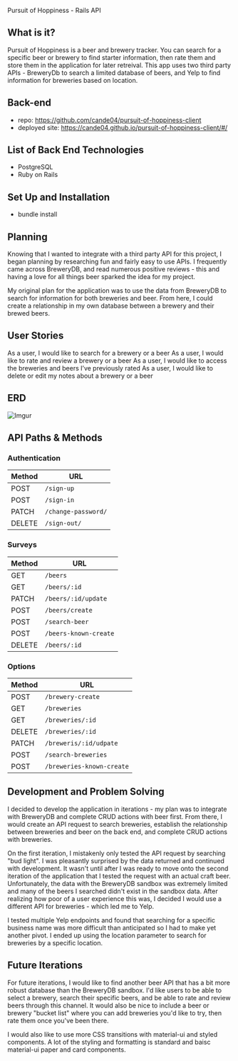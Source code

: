 Pursuit of Hoppiness - Rails API

## What is it?
Pursuit of Hoppiness is a beer and brewery tracker. You can search for a specific beer or brewery to find starter information, then rate them and store them in the application for later retreival. This app uses two third party APIs - BreweryDb to search a limited database of beers, and Yelp to find information for breweries based on location.

## Back-end
- repo: https://github.com/cande04/pursuit-of-hoppiness-client
- deployed site: https://cande04.github.io/pursuit-of-hoppiness-client/#/

## List of Back End Technologies
- PostgreSQL
- Ruby on Rails

## Set Up and Installation
- bundle install

## Planning
Knowing that I wanted to integrate with a third party API for this project, I began planning by researching fun and fairly easy to use APIs. I frequently came across BreweryDB, and read numerous positive reviews - this and having a love for all things beer sparked the idea for my project.

My original plan for the application was to use the data from BreweryDB to search for information for both breweries and beer. From here, I could create a relationship in my own database between a brewery and their brewed beers.

## User Stories
As a user, I would like to search for a brewery or a beer
As a user, I would like to rate and review a brewery or a beer
As a user, I would like to access the breweries and beers I’ve previously rated
As a user, I would like to delete or edit my notes about a brewery or a beer


## ERD
![Imgur](https://i.imgur.com/8VQdxJv.jpg)

API Paths & Methods
------
### Authentication

| Method | URL
|--------|------------------------
| POST   | `/sign-up`
| POST   | `/sign-in`
| PATCH  | `/change-password/`
| DELETE | `/sign-out/`

### Surveys

| Method   | URL
|--------|------------------------
| GET    | `/beers`
| GET    | `/beers/:id`
| PATCH  | `/beers/:id/update`
| POST   | `/beers/create`
| POST   | `/search-beer`
| POST   | `/beers-known-create`
| DELETE |  `/beers/:id`

### Options

| Method   | URL
|--------|------------------------
| POST   | `/brewery-create`
| GET    | `/breweries`
| GET    | `/breweries/:id`
| DELETE | `/breweries/:id`
| PATCH  | `/breweris/:id/udpate`
| POST   | `/search-breweries`
| POST   | `/breweries-known-create`


## Development and Problem Solving
I decided to develop the application in iterations - my plan was to integrate with BreweryDB and complete CRUD actions with beer first. From there, I would create an API request to search breweries, establish the relationship between breweries and beer on the back end, and complete CRUD actions with breweries.

On the first iteration, I mistakenly only tested the API request by searching "bud light". I was pleasantly surprised by the data returned and continued with development. It wasn't until after I was ready to move onto the second iteration of the application that I tested the request with an actual craft beer. Unfortunately, the data with the BreweryDB sandbox was extremely limited and many of the beers I searched didn't exist in the sandbox data. After realizing how poor of a user experience this was, I decided I would use a different API for breweries - which led me to Yelp.

I tested multiple Yelp endpoints and found that searching for a specific business name was more difficult than anticipated so I had to make yet another pivot. I ended up using the location parameter to search for breweries by a specific location.

## Future Iterations
For future iterations, I would like to find another beer API that has a bit more robust database than the BreweryDB sandbox. I'd like users to be able to select a brewery, search their specific beers, and be able to rate and review beers through this channel. It would also be nice to include a beer or brewery "bucket list" where you can add breweries you'd like to try, then rate them once you've been there.

I would also like to use more CSS transitions with material-ui and styled components. A lot of the styling and formatting is standard and baisc material-ui paper and card components.
